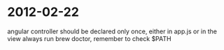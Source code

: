 # 2012-02-22
angular controller should be declared only once, either in app.js or in the view
always run brew doctor, remember to check $PATH
